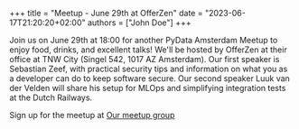 +++
title = "Meetup - June 29th at OfferZen"
date = "2023-06-17T21:20:20+02:00"
authors = ["John Doe"]
+++

Join us on June 29th at 18:00 for another PyData Amsterdam Meetup to enjoy food, drinks, and excellent talks! We'll be hosted by OfferZen at their office at TNW City (Singel 542, 1017 AZ Amsterdam). Our first speaker is Sebastian Zeef, with practical security tips and information on what you as a developer can do to keep software secure. Our second speaker Luuk van der Velden will share his setup for MLOps and simplifying integration tests at the Dutch Railways.

Sign up for the meetup at [Our meetup group](https://www.meetup.com/nl-NL/pydata-nl/events/294283629/)

<!--more--> 